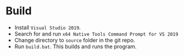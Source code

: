 # **Build**

* Install `Visual Studio 2019`.
* Search for and run `x64 Native Tools Command Prompt for VS 2019`
* Change directory to `source` folder in the git repo.
* Run `build.bat`. This builds and runs the program.